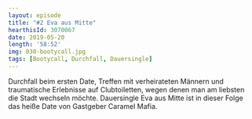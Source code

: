 ```yaml
---
layout: episode
title: "#2 Eva aus Mitte"
hearthisId: 3070067
date: 2019-05-20
length: '58:52'
img: 030-bootycall.jpg
tags: [Bootycall, Durchfall, Dauersingle]
---
```

Durchfall beim ersten Date, Treffen mit verheirateten Männern und traumatische Erlebnisse auf Clubtoiletten, wegen denen man am liebsten die Stadt wechseln möchte. Dauersingle Eva aus Mitte ist in dieser Folge das heiße Date von Gastgeber Caramel Mafia.